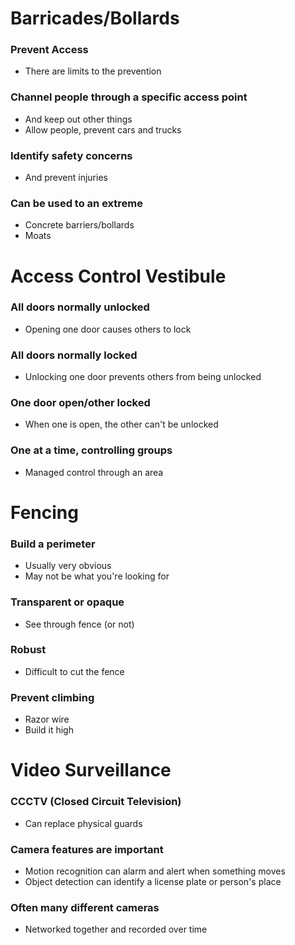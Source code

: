 # Barricades/Bollards
### Prevent Access
- There are limits to the prevention
### Channel people through a specific access point
- And keep out other things
- Allow people, prevent cars and trucks
### Identify safety concerns
- And prevent injuries
### Can be used to an extreme
- Concrete barriers/bollards
- Moats
# Access Control Vestibule
### All doors normally unlocked
- Opening one door causes others to lock
### All doors normally locked
- Unlocking one door prevents others from being unlocked
### One door open/other locked
- When one is open, the other can't be unlocked
### One at a time, controlling groups
- Managed control through an area
# Fencing
### Build a perimeter
- Usually very obvious
- May not be what you're looking for
### Transparent or opaque
- See through fence (or not)
### Robust
- Difficult to cut the fence
### Prevent climbing
- Razor wire
- Build it high
# Video Surveillance
### CCCTV (Closed Circuit Television)
- Can replace physical guards
### Camera features are important
- Motion recognition can alarm and alert when something moves
- Object detection can identify a license plate or person's place
### Often many different cameras
- Networked together and recorded over time
